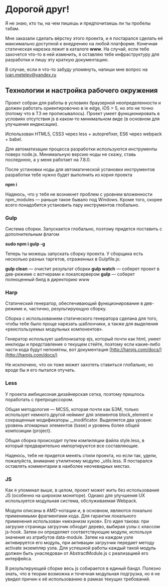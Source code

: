 # Дорогой друг!
Я не знаю, кто ты, на чем пишешь и предпочитаешь ли ты пробелы табам. 

Мне заказали сделать вёрстку этого проекта, и я постарался сделать её максимально доступной к внедрению на любой платформе. Конечная статическая нарезка лежит в каталоге **www**. На случай, если тебе захочется что-то в ней изменить, я оставляю тебе инфраструктуру для разработки и пишу эту краткую документацию.

В случае, если я что-то забуду упомянуть, напиши мне вопрос на [ivan.metelev@yandex.ru](ivan.metelev@yandex.ru)

## Технологии и настройка рабочего окружения
Проект собран для работы в условиях браузерной неопределенности и должен работать ориентировочно в ie edge, iOS > 5, но это не точно (потому что в ТЗ не прописывалось). Проект умеет функционировать в условиях отсутствия js в каком-то минимальном виде (в основном для улучшения индексации).

Использован HTML5, CSS3 через less + autoprefixer, ES6 через webpack + babel.

Для автоматизации процесса разработки используются инструменты поверх node.js. Минимальную версию ноды не скажу, ставь последнюю, а у меня работает на 7.8.0.

После установки ноды для автоматической установки инструментов разработки тебе нужно будет выполнить из корня проекта

**npm i**

Надеюсь, что у тебя не возникнет проблем с уровнем вложенности npm_modules — раньше такое бывало под Windows.
Кроме того, скорее всего понадобится установить пару инструментов глобально.

### Gulp
Система сборки. Запускается глобально, поэтому придется поставить с дополнительным флагом

**sudo npm i gulp -g**

Теперь ты можешь запускать сборку проекта. У сборщика есть несколько разных таргетов, отраженных в Gulpfile.js:

**gulp clean** — очистит результат сборки
**gulp watch** — соберет проект в дев-режиме с вотчерами и локалсервером
**gulp** — соберет полноценный билд в директорию www

### Harp
Статический генератор, обеспечивающий функционирование в дев-режиме и, частично, результирующую сборку.

Сборка с использованием статического генератора сделана для того, чтобы тебе было проще нарезать шаблончики, а также для выделения «реиспользуемых модульных компонентов».

Генератор использует шаблонизатор ejs, который почти как html, умеет инклюды и представление о текущем стейте, поэтому если какие-либо части кода будут непонятны, вот документация [http://harpjs.com/docs/](http://harpjs.com/docs/)

Не исключено, что он тоже может захотеть ставиться глобально, но вроде бы я его пытался отучать.

### Less
У проекта амбициозная дизайнерская сетка, поэтому пришлось поработать с препроцессором. 

Общая методология — MCSS, которая почти как БЭМ, только использует немного другой нейминг для элементов block_element и сокращенные модификаторы __modificator. Выделяется два уровня: уровень атомарных элементов (base) и уровень более общей композиции (project).

Общая сборка происходит путем компиляции файла style.less, в который предварительно импортируются все составляющие.

Надеюсь, тебе не придется менять стили проекта, но если так, удели, пожалуйста, внимание утилитному модулю _utils.less. Я постарался оставлять комментарии в наиболее неочевидных местах.

### JS
Как я упоминал выше, в целом, проект может жить без использования JS (особенно на широком мониторе). Однако для улучшения UX используется модульная система, обслуживаемая Webpack.

Модули описаны в AMD-нотации и, в основном, являются локально применимыми фрагментами кода. Для гарантии локального применения использован «механизм хуков». Его идея такова: при загрузке страницы загрузчик обходит дерево, выбирая узлы с классом js-hook. Затем он определяет соответствующие модули, используя значения из атрибутов data-module. Затем на каждом узле активируется его модуль, при активации загрузчик передает методу activate экземпляр узла. Для успешной работы каждый такой модуль должен быть унаследован от AbstractModule.js с реализацией его интерфейса.

В результирующей сборке весь js собирается в единый бандл. Полезно знать, что в теории возможна и точечная модульная подгрузка, но я не увидел причин к её использованию в рамках текущих требований.